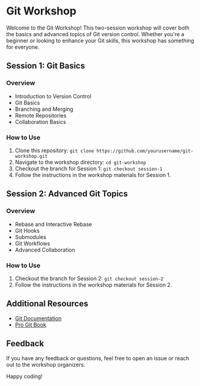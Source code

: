 # Git Workshop

Welcome to the Git Workshop! This two-session workshop will cover both the basics and advanced topics of Git version control. Whether you're a beginner or looking to enhance your Git skills, this workshop has something for everyone.

## Session 1: Git Basics

### Overview
- Introduction to Version Control
- Git Basics
- Branching and Merging
- Remote Repositories
- Collaboration Basics

### How to Use
1. Clone this repository: `git clone https://github.com/yourusername/git-workshop.git`
2. Navigate to the workshop directory: `cd git-workshop`
3. Checkout the branch for Session 1: `git checkout session-1`
4. Follow the instructions in the workshop materials for Session 1.


## Session 2: Advanced Git Topics

### Overview
- Rebase and Interactive Rebase
- Git Hooks
- Submodules
- Git Workflows
- Advanced Collaboration

### How to Use
1. Checkout the branch for Session 2: `git checkout session-2`
2. Follow the instructions in the workshop materials for Session 2.

## Additional Resources
- [Git Documentation](https://git-scm.com/doc)
- [Pro Git Book](https://git-scm.com/book/en/v2)

## Feedback
If you have any feedback or questions, feel free to open an issue or reach out to the workshop organizers.

Happy coding!
